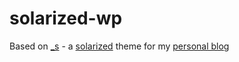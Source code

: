 solarized-wp
===

Based on [_s](https://github.com/automattic/_s) - a [solarized](http://ethanschoonover.com/solarized) theme for my [personal blog](https://www.mmaton.com)